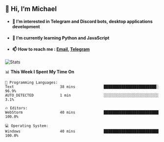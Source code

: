 ## 👋 Hi, I’m Michael
- #### 👀 I’m interested in Telegram and Discord bots, desktop applications development
- #### 🌱 I’m currently learning Python and JavaScript
- #### 📫 How to reach me : [Email](mailto:misha@kurapov.ru), [Telegram](https://t.me/mickr7)

![Stats](https://github-readme-stats.vercel.app/api?username=krpff&show_icons=true&theme=github_dark&hide_border=true&hide=issues&count_private=true&layout=compact)


<!--START_SECTION:waka-->
📊 **This Week I Spent My Time On** 

```text
💬 Programming Languages: 
Text                     38 mins             ████████████████████████░   96.9% 
AUTO_DETECTED            1 min               ░░░░░░░░░░░░░░░░░░░░░░░░░   3.1%

🔥 Editors: 
WebStorm                 40 mins             █████████████████████████   100.0%

💻 Operating System: 
Windows                  40 mins             █████████████████████████   100.0%

```


<!--END_SECTION:waka-->
